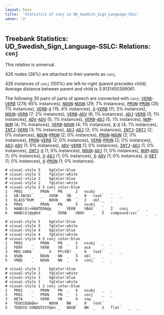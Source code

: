 ```yaml
---
layout: base
title:  'Statistics of conj in UD_Swedish_Sign_Language-SSLC'
udver: '2'
---
```


## Treebank Statistics: UD_Swedish_Sign_Language-SSLC: Relations: `conj`

This relation is universal.

426 nodes (26%) are attached to their parents as `conj`.

426 instances of `conj` (100%) are left-to-right (parent precedes child).
Average distance between parent and child is 3.9131455399061.

The following 30 pairs of parts of speech are connected with `conj`: <tt><a href="swl_sslc-pos-VERB.html">VERB</a></tt>-<tt><a href="swl_sslc-pos-VERB.html">VERB</a></tt> (278; 65% instances), <tt><a href="swl_sslc-pos-NOUN.html">NOUN</a></tt>-<tt><a href="swl_sslc-pos-NOUN.html">NOUN</a></tt> (29; 7% instances), <tt><a href="swl_sslc-pos-PRON.html">PRON</a></tt>-<tt><a href="swl_sslc-pos-PRON.html">PRON</a></tt> (28; 7% instances), <tt><a href="swl_sslc-pos-VERB.html">VERB</a></tt>-<tt><a href="swl_sslc-pos-X.html">X</a></tt> (15; 4% instances), <tt><a href="swl_sslc-pos-X.html">X</a></tt>-<tt><a href="swl_sslc-pos-VERB.html">VERB</a></tt> (11; 3% instances), <tt><a href="swl_sslc-pos-NOUN.html">NOUN</a></tt>-<tt><a href="swl_sslc-pos-VERB.html">VERB</a></tt> (7; 2% instances), <tt><a href="swl_sslc-pos-VERB.html">VERB</a></tt>-<tt><a href="swl_sslc-pos-ADV.html">ADV</a></tt> (6; 1% instances), <tt><a href="swl_sslc-pos-ADJ.html">ADJ</a></tt>-<tt><a href="swl_sslc-pos-VERB.html">VERB</a></tt> (5; 1% instances), <tt><a href="swl_sslc-pos-ADV.html">ADV</a></tt>-<tt><a href="swl_sslc-pos-ADV.html">ADV</a></tt> (5; 1% instances), <tt><a href="swl_sslc-pos-VERB.html">VERB</a></tt>-<tt><a href="swl_sslc-pos-ADJ.html">ADJ</a></tt> (5; 1% instances), <tt><a href="swl_sslc-pos-NUM.html">NUM</a></tt>-<tt><a href="swl_sslc-pos-NUM.html">NUM</a></tt> (4; 1% instances), <tt><a href="swl_sslc-pos-VERB.html">VERB</a></tt>-<tt><a href="swl_sslc-pos-NOUN.html">NOUN</a></tt> (4; 1% instances), <tt><a href="swl_sslc-pos-X.html">X</a></tt>-<tt><a href="swl_sslc-pos-X.html">X</a></tt> (4; 1% instances), <tt><a href="swl_sslc-pos-INTJ.html">INTJ</a></tt>-<tt><a href="swl_sslc-pos-VERB.html">VERB</a></tt> (3; 1% instances), <tt><a href="swl_sslc-pos-ADJ.html">ADJ</a></tt>-<tt><a href="swl_sslc-pos-ADJ.html">ADJ</a></tt> (2; 0% instances), <tt><a href="swl_sslc-pos-INTJ.html">INTJ</a></tt>-<tt><a href="swl_sslc-pos-INTJ.html">INTJ</a></tt> (2; 0% instances), <tt><a href="swl_sslc-pos-NOUN.html">NOUN</a></tt>-<tt><a href="swl_sslc-pos-PRON.html">PRON</a></tt> (2; 0% instances), <tt><a href="swl_sslc-pos-PRON.html">PRON</a></tt>-<tt><a href="swl_sslc-pos-NOUN.html">NOUN</a></tt> (2; 0% instances), <tt><a href="swl_sslc-pos-PRON.html">PRON</a></tt>-<tt><a href="swl_sslc-pos-VERB.html">VERB</a></tt> (2; 0% instances), <tt><a href="swl_sslc-pos-VERB.html">VERB</a></tt>-<tt><a href="swl_sslc-pos-PRON.html">PRON</a></tt> (2; 0% instances), <tt><a href="swl_sslc-pos-ADJ.html">ADJ</a></tt>-<tt><a href="swl_sslc-pos-ADV.html">ADV</a></tt> (1; 0% instances), <tt><a href="swl_sslc-pos-ADV.html">ADV</a></tt>-<tt><a href="swl_sslc-pos-VERB.html">VERB</a></tt> (1; 0% instances), <tt><a href="swl_sslc-pos-INTJ.html">INTJ</a></tt>-<tt><a href="swl_sslc-pos-ADJ.html">ADJ</a></tt> (1; 0% instances), <tt><a href="swl_sslc-pos-INTJ.html">INTJ</a></tt>-<tt><a href="swl_sslc-pos-X.html">X</a></tt> (1; 0% instances), <tt><a href="swl_sslc-pos-NOUN.html">NOUN</a></tt>-<tt><a href="swl_sslc-pos-ADJ.html">ADJ</a></tt> (1; 0% instances), <tt><a href="swl_sslc-pos-NUM.html">NUM</a></tt>-<tt><a href="swl_sslc-pos-ADV.html">ADV</a></tt> (1; 0% instances), <tt><a href="swl_sslc-pos-X.html">X</a></tt>-<tt><a href="swl_sslc-pos-ADJ.html">ADJ</a></tt> (1; 0% instances), <tt><a href="swl_sslc-pos-X.html">X</a></tt>-<tt><a href="swl_sslc-pos-ADV.html">ADV</a></tt> (1; 0% instances), <tt><a href="swl_sslc-pos-X.html">X</a></tt>-<tt><a href="swl_sslc-pos-DET.html">DET</a></tt> (1; 0% instances), <tt><a href="swl_sslc-pos-X.html">X</a></tt>-<tt><a href="swl_sslc-pos-PRON.html">PRON</a></tt> (1; 0% instances).


~~~ conllu
# visual-style 5	bgColor:blue
# visual-style 5	fgColor:white
# visual-style 2	bgColor:blue
# visual-style 2	fgColor:white
# visual-style 2 5 conj	color:blue
1	PRO1	_	PRON	PN	_	2	nsubj	_	_
2	GÅ-IN(N)	_	VERB	VB	_	0	root	_	_
3	KLASS^RUM	_	NOUN	NN	_	2	obl	_	_
4	PRO1	_	PRON	PN	_	5	nsubj	_	_
5	HAND(G)+HANTERA@p	_	VERB	VBAV	_	2	conj	_	_
6	HAND(G)@p@hd	_	VERB	VBAV	_	5	compound:svc	_	_

~~~


~~~ conllu
# visual-style 5	bgColor:blue
# visual-style 5	fgColor:white
# visual-style 4	bgColor:blue
# visual-style 4	fgColor:white
# visual-style 4 5 conj	color:blue
1	PRO1	_	PRON	PN	_	3	nsubj	_	_
2	PERF	_	VERB	VB	_	3	aux	_	_
3	MED.VARA	_	X	PP/VB?	_	0	root	_	_
4	OS@b	_	NOUN	NN	_	3	obl	_	_
5	VM@b	_	NOUN	NN	_	4	conj	_	_

~~~


~~~ conllu
# visual-style 2	bgColor:blue
# visual-style 2	fgColor:white
# visual-style 1	bgColor:blue
# visual-style 1	fgColor:white
# visual-style 1 2 conj	color:blue
1	PRO1	_	PRON	PN	_	4	nsubj	_	_
2	PRO1	_	PRON	PN	_	1	conj	_	_
3	HETA	_	VERB	VB	_	4	cop	_	_
4	TEDDIE@b@en	_	NOUN	NN	_	0	root	_	_
5	TEDDIE-SUNDQVIST@en	_	NOUN	NN	_	3	flat	_	_

~~~


